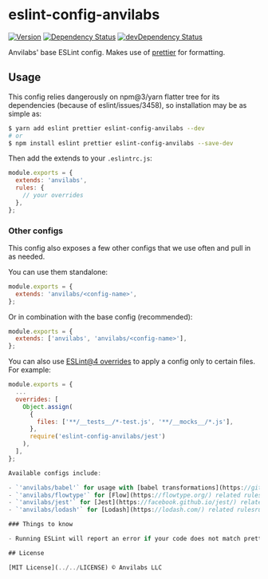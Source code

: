 # eslint-config-anvilabs

[![Version](https://img.shields.io/npm/v/eslint-config-anvilabs.svg)](http://npm.im/eslint-config-anvilabs)
[![Dependency Status](https://david-dm.org/anvilabs/eslint-config-anvilabs/status.svg?path=packages/eslint-config-anvilabs)](https://david-dm.org/anvilabs/eslint-config-anvilabs?path=packages/eslint-config-anvilabs)
[![devDependency Status](https://david-dm.org/anvilabs/eslint-config-anvilabs/dev-status.svg?path=packages/eslint-config-anvilabs)](https://david-dm.org/anvilabs/eslint-config-anvilabs?path=packages/eslint-config-anvilabs&type=dev)

Anvilabs' base ESLint config. Makes use of [prettier](https://github.com/jlongster/prettier) for formatting.

## Usage

This config relies dangerously on npm@3/yarn flatter tree for its dependencies (because of eslint/issues/3458), so installation may be as simple as:

```bash
$ yarn add eslint prettier eslint-config-anvilabs --dev
# or
$ npm install eslint prettier eslint-config-anvilabs --save-dev
```

Then add the extends to your `.eslintrc.js`:

```js
module.exports = {
  extends: 'anvilabs',
  rules: {
    // your overrides
  },
};
```

### Other configs

This config also exposes a few other configs that we use often and pull in as needed.

You can use them standalone:

```js
module.exports = {
  extends: 'anvilabs/<config-name>',
};
```

Or in combination with the base config (recommended):

```js
module.exports = {
  extends: ['anvilabs', 'anvilabs/<config-name>'],
};
```

You can also use [ESLint@4 overrides](http://eslint.org/docs/user-guide/configuring#configuration-based-on-glob-patterns) to apply a config only to certain files. For example:

```js
module.exports = {
  ...
  overrides: [
    Object.assign(
      {
        files: ['**/__tests__/*-test.js', '**/__mocks__/*.js'],
      },
      require('eslint-config-anvilabs/jest')
    ),
  ],
};

Available configs include:

- `'anvilabs/babel'` for usage with [babel transformations](https://github.com/babel/babel-eslint)
- `'anvilabs/flowtype'` for [Flow](https://flowtype.org/) related rules
- `'anvilabs/jest'` for [Jest](https://facebook.github.io/jest/) related rules
- `'anvilabs/lodash'` for [Lodash](https://lodash.com/) related rulesrules

### Things to know

- Running ESLint will report an error if your code does not match prettier style. The rule is autofixable – if you run ESLint with the `--fix` flag, your code will be formatted according to prettier style.

## License

[MIT License](../../LICENSE) © Anvilabs LLC
